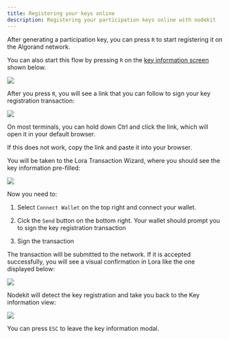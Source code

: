 ```yaml
---
title: Registering your keys online
description: Registering your participation keys online with nodekit
---
```


After generating a participation key, you can press `R` to start registering it on the Algorand network.

You can also start this flow by pressing `R` on the [key information screen](/50-navigating-accounts-and-keys/) shown below.

![](/assets/nodekit-key-info.png)

After you press `R`, you will see a link that you can follow to sign your key registration transaction:

![](/assets/nodekit-keyreg-online.png)

On most terminals, you can hold down Ctrl and click the link, which will open it in your default browser.

If this does not work, copy the link and paste it into your browser.

You will be taken to the Lora Transaction Wizard, where you should see the key information pre-filled:

![](/assets/lora-keyreg.png)

Now you need to:

1. Select `Connect Wallet` on the top right and connect your wallet.

2. Cick the `Send` button on the bottom right. Your wallet should prompt you to sign the key registration transaction

3. Sign the transaction

The transaction will be submitted to the network. If it is accepted successfully, you will see a visual confirmation in Lora like the one displayed below:

![](/assets/lora-txn-ok.png)

Nodekit will detect the key registration and take you back to the Key information view:

![](/assets/nodekit-keyreg-success.png)

You can press `ESC` to leave the key information modal.

